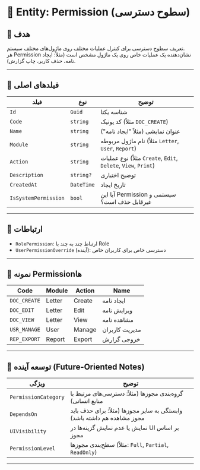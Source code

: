 # 🔐 Entity: Permission (سطوح دسترسی)

## 🎯 هدف
تعریف سطوح دسترسی برای کنترل عملیات مختلف روی ماژول‌های مختلف سیستم.  
هر Permission نشان‌دهنده یک عملیات خاص روی یک ماژول مشخص است (مثلاً: ایجاد نامه، حذف کاربر، چاپ گزارش).

---

## 🧱 فیلدهای اصلی

| فیلد              | نوع        | توضیح |
|-------------------|------------|--------|
| `Id`              | `Guid`     | شناسه یکتا |
| `Code`            | `string`   | کد یونیک (مثلاً `DOC_CREATE`) |
| `Name`            | `string`   | عنوان نمایشی (مثلاً "ایجاد نامه") |
| `Module`          | `string`   | نام ماژول مربوطه (مثلاً `Letter`, `User`, `Report`) |
| `Action`          | `string`   | نوع عملیات (مثلاً `Create`, `Edit`, `Delete`, `View`, `Print`) |
| `Description`     | `string?`  | توضیح اختیاری |
| `CreatedAt`       | `DateTime` | تاریخ ایجاد |
| `IsSystemPermission` | `bool`  | آیا این Permission سیستمی و غیرقابل حذف است؟ |

---

## 🔄 ارتباطات

- `RolePermission`: ارتباط چند به چند با Role
- `UserPermissionOverride` (آینده): دسترسی خاص برای کاربران خاص

---

## 📌 نمونه Permissionها

| Code         | Module  | Action  | Name             |
|--------------|---------|---------|------------------|
| `DOC_CREATE` | Letter  | Create  | ایجاد نامه       |
| `DOC_EDIT`   | Letter  | Edit    | ویرایش نامه      |
| `DOC_VIEW`   | Letter  | View    | مشاهده نامه       |
| `USR_MANAGE` | User    | Manage  | مدیریت کاربران    |
| `REP_EXPORT` | Report  | Export  | خروجی گزارش       |

---

## 🧠 توسعه آینده (Future-Oriented Notes)

| ویژگی               | توضیح |
|---------------------|-------|
| `PermissionCategory` | گروه‌بندی مجوزها (مثلاً: دسترسی‌های مرتبط با منابع انسانی) |
| `DependsOn`         | وابستگی به سایر مجوزها (مثلاً: برای حذف باید مجوز مشاهده هم داشته باشد) |
| `UIVisibility`      | نمایش یا عدم نمایش گزینه‌ها در UI بر اساس مجوز |
| `PermissionLevel`   | سطح‌بندی مجوزها (مثلاً: `Full`, `Partial`, `ReadOnly`) |

---



